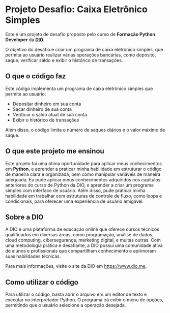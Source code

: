 # Projeto Desafio: Caixa Eletrônico Simples

Este é um projeto de desafio proposto pelo curso de **Formação Python Developer** da **[DIO](https://www.dio.me/)**.

O objetivo do desafio é criar um programa de caixa eletrônico simples, que permita ao usuário realizar várias operações bancárias, como depósito, saque, verificar saldo e exibir o histórico de transações.

## O que o código faz

Este código implementa um programa de caixa eletrônico simples que permite ao usuário:

- Depositar dinheiro em sua conta
- Sacar dinheiro de sua conta
- Verificar o saldo atual de sua conta
- Exibir o histórico de transações

Além disso, o código limita o número de saques diários e o valor máximo de saque.

## O que este projeto me ensinou

Este projeto foi uma ótima oportunidade para aplicar meus conhecimentos em **Python**, e aprender a praticar minha habilidade em estruturar o código de maneira clara e organizada, bem como manipular variáveis de maneira adequada. Eu pude aplicar meus conhecimentos adquiridos nos capítulos anteriores do curso de Python da DIO, e aprender a criar um programa simples com interface de usuário. Além disso, pude praticar minha habilidade em trabalhar com estruturas de controle de fluxo, como loops e condicionais, para oferecer uma experiência de usuário amigável.

## Sobre a DIO

A DIO é uma plataforma de educação online que oferece cursos técnicos qualificados em diversas áreas, como programação, análise de dados, cloud computing, cibersegurança, marketing digital, e muitas outras. Com uma metodologia prática e desafiante, a DIO possui uma comunidade ativa de alunos e profissionais que compartilham conhecimento e aprimoram suas habilidades técnicas.

Para mais informações, visite o site da DIO em <https://www.dio.me>.

## Como utilizar o código

Para utilizar o código, basta abrir o arquivo em um editor de texto e executar no interpretador Python. O programa irá exibir o menu de opções, permitindo que o usuário selecione a operação desejada.
